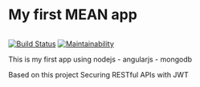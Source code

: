 # My first MEAN app

![]()

[![Build Status](https://travis-ci.org/Hitamashi/my-first-mean.svg?branch=master)](https://travis-ci.org/Hitamashi/my-first-mean) [![Maintainability](https://api.codeclimate.com/v1/badges/65faee9e1ddd9dcd7ca6/maintainability)](https://codeclimate.com/github/Hitamashi/my-first-mean/maintainability)

This is my first app using nodejs - angularjs - mongodb

Based on this project Securing RESTful APIs with JWT
